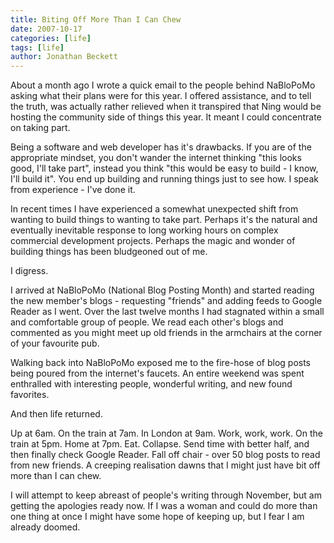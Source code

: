 ```yaml
---
title: Biting Off More Than I Can Chew
date: 2007-10-17
categories: [life]
tags: [life]
author: Jonathan Beckett
---
```


About a month ago I wrote a quick email to the people behind NaBloPoMo asking what their plans were for this year. I offered assistance, and to tell the truth, was actually rather relieved when it transpired that Ning would be hosting the community side of things this year. It meant I could concentrate on taking part.

Being a software and web developer has it's drawbacks. If you are of the appropriate mindset, you don't wander the internet thinking "this looks good, I'll take part", instead you think "this would be easy to build - I know, I'll build it". You end up building and running things just to see how. I speak from experience - I've done it.

In recent times I have experienced a somewhat unexpected shift from wanting to build things to wanting to take part. Perhaps it's the natural and eventually inevitable response to long working hours on complex commercial development projects. Perhaps the magic and wonder of building things has been bludgeoned out of me.

I digress.

I arrived at NaBloPoMo (National Blog Posting Month) and started reading the new member's blogs - requesting "friends" and adding feeds to Google Reader as I went. Over the last twelve months I had stagnated within a small and comfortable group of people. We read each other's blogs and commented as you might meet up old friends in the armchairs at the corner of your favourite pub.

Walking back into NaBloPoMo exposed me to the fire-hose of blog posts being poured from the internet's faucets. An entire weekend was spent enthralled with interesting people, wonderful writing, and new found favorites.

And then life returned.

Up at 6am. On the train at 7am. In London at 9am. Work, work, work. On the train at 5pm. Home at 7pm. Eat. Collapse. Send time with better half, and then finally check Google Reader. Fall off chair - over 50 blog posts to read from new friends. A creeping realisation dawns that I might just have bit off more than I can chew.

I will attempt to keep abreast of people's writing through November, but am getting the apologies ready now. If I was a woman and could do more than one thing at once I might have some hope of keeping up, but I fear I am already doomed.